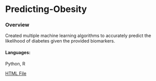 # Predicting-Obesity

### Overview
Created multiple machine learning algorithms to accurately predict the likelihood of diabetes given the provided biomarkers.

#### Languages: 
Python, R

[HTML File](https://github.com/LillyTretheway/Predicting-Obesity/blob/main/ObesityProject.html)

